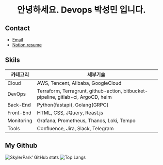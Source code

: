 <h1 align="center">안녕하세요. Devops 박성민 입니다.</h1>

## Contact

- [Email](skylerpark7720@gmail.com)
- [Notion resume]([https://skylerpark.notion.site/SungMin-Park-DevOps-SRE-Engineer-1f146c3ce09d489da1c705d2b1246db5?pvs=4](https://skylerpark.notion.site/SungMin-Park-3e5844607d724de1bb46498809d9422d?pvs=4))

## Skils

|카테고리|세부기술|
|------|------|
| Cloud | AWS, Tencent, Alibaba, GoogleCloud |
| DevOps | Terraform, Terragrunt, github-action, bitbucket-pipeline, gitlab-ci, ArgoCD, helm |
| Back-End | Python(fastapi), Golang(GRPC) |
| Front-End | HTML, CSS, JQuery, Reast.js |
| Monitoring | Grafana, Prometheus, Thanos, Loki, Tempo |
| Tools | Confluence, Jira, Slack, Telegram |

## My Github

![SkylerPark' GitHub stats](https://github-readme-stats.vercel.app/api?username=SkylerPark&hide=contribs,prs)
![Top Langs](https://github-readme-stats.vercel.app/api/top-langs/?username=SkylerPark&layout=compact)


